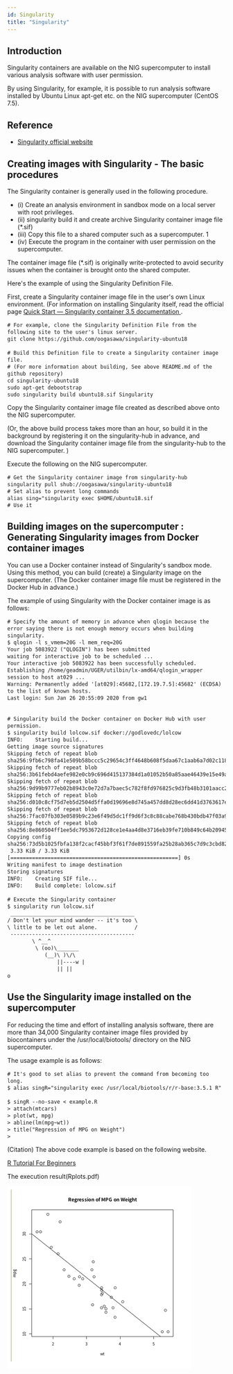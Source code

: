 ```yaml
---
id: Singularity
title: "Singularity"
---
```


## Introduction

Singularity containers are available on the NIG supercomputer to install various analysis software with user permission.

By using Singularity, for example, it is possible to run analysis software installed by Ubuntu Linux apt-get etc. on the NIG supercomputer (CentOS 7.5).


## Reference

- [Singularity official website](https://singularity.hpcng.org/)


## Creating images with Singularity - The basic procedures

The Singularity container is generally used in the following procedure.

- (i) Create an analysis environment in sandbox mode on a local server with root privileges.
- (ii) singularity build it and create archive Singularity container image file (*.sif)
- (iii) Copy this file to a shared computer such as a supercomputer. 1
- (iv) Execute the program in the container with user permission on the supercomputer.

The container image file (*.sif) is originally write-protected to avoid security issues when the container is brought onto the shared computer.

Here's the example of using the Singularity Definition File.

First, create a Singularity container image file in the user's own Linux environment. (For information on installing Singularity itself, read the official page [Quick Start — Singularity container 3.5 documentation ](https://sylabs.io/guides/3.5/user-guide/quick_start.html).


```
# For example, clone the Singularity Definition File from the following site to the user's linux server.
git clone https://github.com/oogasawa/singularity-ubuntu18

# Build this Definition file to create a Singularity container image file.
# (For more information about building, See above README.md of the github repository)
cd singularity-ubuntu18
sudo apt-get debootstrap
sudo singularity build ubuntu18.sif Singularity
```

Copy the Singularity container image file created as described above onto the NIG supercomputer.

(Or, the above build process takes more than an hour, so build it in the background by registering it on the singularity-hub in advance, and download the Singularity container image file from the singularity-hub to the NIG supercomputer. )

Execute the following on the NIG supercomputer.

```
# Get the Singularity container image from singularity-hub
singularity pull shub://oogasawa/singularity-ubuntu18
# Set alias to prevent long commands
alias sing="singularity exec $HOME/ubuntu18.sif
# Use it
```


## Building images on the supercomputer : Generating Singularity images from Docker container images

You can use a Docker container instead of Singularity's sandbox mode. Using this method, you can build (create) a Singularity image on the supercomputer. (The Docker container image file must be registered in the Docker Hub in advance.)

The example of using Singularity with the Docker container image is as follows:

```
# Specify the amount of memory in advance when qlogin because the error saying there is not enough memory occurs when building singularity.
$ qlogin -l s_vmem=20G -l mem_req=20G
Your job 5083922 ("QLOGIN") has been submitted
waiting for interactive job to be scheduled ...
Your interactive job 5083922 has been successfully scheduled.
Establishing /home/geadmin/UGER/utilbin/lx-amd64/qlogin_wrapper
session to host at029 ...
Warning: Permanently added '[at029]:45682,[172.19.7.5]:45682' (ECDSA)
to the list of known hosts.
Last login: Sun Jan 26 20:55:09 2020 from gw1


# Singularity build the Docker container on Docker Hub with user permission.
$ singularity build lolcow.sif docker://godlovedc/lolcow
INFO:    Starting build...
Getting image source signatures
Skipping fetch of repeat blob
sha256:9fb6c798fa41e509b58bccc5c29654c3ff4648b608f5daa67c1aab6a7d02c118
Skipping fetch of repeat blob
sha256:3b61febd4aefe982e0cb9c696d415137384d1a01052b50a85aae46439e15e49a
Skipping fetch of repeat blob
sha256:9d99b9777eb02b8943c0e72d7a7baec5c782f8fd976825c9d3fb48b3101aacc2
Skipping fetch of repeat blob
sha256:d010c8cf75d7eb5d2504d5ffa0d19696e8d745a457dd8d28ec6dd41d3763617e
Skipping fetch of repeat blob
sha256:7fac07fb303e0589b9c23e6f49d5dc1ff9d6f3c8c88cabe768b430bdb47f03a9
Skipping fetch of repeat blob
sha256:8e860504ff1ee5dc7953672d128ce1e4aa4d8e3716eb39fe710b849c64b20945
Copying config sha256:73d5b1025fbfa138f2cacf45bbf3f61f7de891559fa25b28ab365c7d9c3cbd82
 3.33 KiB / 3.33 KiB [======================================================] 0s
Writing manifest to image destination
Storing signatures
INFO:    Creating SIF file...
INFO:    Build complete: lolcow.sif

# Execute the Singularity container
$ singularity run lolcow.sif
 ________________________________________
/ Don't let your mind wander -- it's too \
\ little to be let out alone.            /
 ----------------------------------------
        \ ^__^
         \ (oo)\_______
            (__)\ )\/\
                ||----w |
                || ||
o
```


## Use the Singularity image installed on the supercomputer

For reducing the time and effort of installing analysis software, there are more than 34,000 Singularity container image files provided by biocontainers under the /usr/local/biotools/ directory on the NIG supercomputer.
 

The usage example is as follows:
```
# It's good to set alias to prevent the command from becoming too long.
$ alias singR="singularity exec /usr/local/biotools/r/r-base:3.5.1 R"

$ singR --no-save < example.R
> attach(mtcars)
> plot(wt, mpg)
> abline(lm(mpg~wt))
> title("Regression of MPG on Weight")
>

```


(Citation) The above code example is based on the following website.


[R Tutorial For Beginners](https://www.statmethods.net/r-tutorial/index.html)

The execution result(Rplots.pdf)

![figure](singurarity.PNG)



